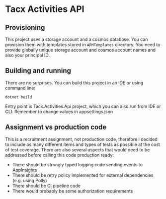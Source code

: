 # Tacx Activities API

## Provisioning

This project uses a storage account and a cosmos database. You can provision them with templates stored in `ARMTemplates` directory. You need to provide globally unique storage account and cosmos account names and also your principal ID.

## Building and running

There are no surprises. You can build this project in an IDE or using command line:

```
dotnet build
```

Entry point is Tacx.Activities.Api project, which you can also run from IDE or CLI.
Remember to change values in appsettings.json

## Assignment vs production code

This is a recruitment assignment, not production code, therefore I decided to include as many different items and types of tests as possible at the cost of test coverage. There are also several aspects that would need to be addressed before calling this code production ready:

* There should be strongly typed logging code sending events to AppInsights
* There should be retry policy implemented for external dependencies (e.g. using Polly)
* There should be CI pipeline code
* There would probably be some authorization requirements
